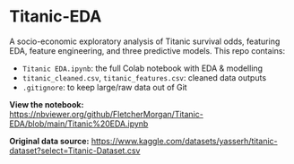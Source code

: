# Titanic-EDA

A socio-economic exploratory analysis of Titanic survival odds, featuring EDA, feature engineering, and three predictive models. This repo contains:
- `Titanic EDA.ipynb`: the full Colab notebook with EDA & modelling
- `titanic_cleaned.csv`, `titanic_features.csv`: cleaned data outputs
- `.gitignore`: to keep large/raw data out of Git

**View the notebook:**  
https://nbviewer.org/github/FletcherMorgan/Titanic-EDA/blob/main/Titanic%20EDA.ipynb

**Original data source:**
https://www.kaggle.com/datasets/yasserh/titanic-dataset?select=Titanic-Dataset.csv
